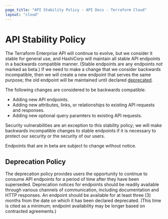 ```yaml
---
page_title: "API Stability Policy - API Docs - Terraform Cloud"
layout: "cloud"
---
```


# API Stability Policy

The Terraform Enterprise API will continue to evolve, but we consider it stable for general use, and HashiCorp will maintain all stable API endpoints in a backwards compatible manner. (Stable endpoints are any endpoints _not_ marked as beta.) If we need to make a change that we consider backwards incompatible, then we will create a new endpoint that serves the same purpose; the old endpoint will be maintained until declared [deprecated](#deprecation-policy).

The following changes are considered to be backwards compatible:

* Adding new API endpoints.
* Adding new attributes, links, or relationships to existing API requests and responses.
* Adding new optional query paramters to existing API requests.

Security vulnerabilities are an exception to this stability policy; we will make backwards incompatible changes to stable endpoints if it is necessary to protect our security or the security of our users.

Endpoints that are in beta are subject to change without notice.

## Deprecation Policy

The deprecation policy provides users the opportunity to continue to consume API endpoints for a period of time after they have been superseded. Deprecation notices for endpoints should be readily available through various channels of communication, including documentation and HTTP responses. An endpoint should be available for at least three (3) months from the date on which it has been declared deprecated. (This time is cited as a minimum; endpoint availability may be longer based on contracted agreements.)
